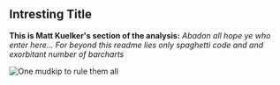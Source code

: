 ## Intresting Title

**This is Matt Kuelker's section of the analysis:**
*Abadon all hope ye who enter here... For beyond this readme lies only spaghetti code and and exorbitant number of barcharts*

![One mudkip to rule them all](https://i.pinimg.com/originals/a8/86/53/a88653b6b10d9758a3a07be80e722055.png)
